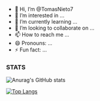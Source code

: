 - 👋 Hi, I’m @TomasNieto7
- 👀 I’m interested in ...
- 🌱 I’m currently learning ...
- 💞️ I’m looking to collaborate on ...
- 📫 How to reach me ...
- 😄 Pronouns: ...
- ⚡ Fun fact: ...

### STATS
![Anurag's GitHub stats](https://github-readme-stats.vercel.app/api?username=TomasNieto7&show_icons=true&theme=transparent)

[![Top Langs](https://github-readme-stats.vercel.app/api/top-langs/?username=TomasNieto7&layout=donut-vertical&theme=transparent)](https://github.com/TomasNieto7/github-readme-stats)
<!---
TomasNieto7/TomasNieto7 is a ✨ special ✨ repository because its `README.md` (this file) appears on your GitHub profile.
You can click the Preview link to take a look at your changes.
--->
